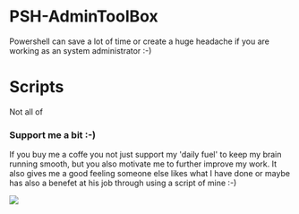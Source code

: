 # PSH-AdminToolBox
Powershell can save a lot of time or create a huge headache if you are working as an system administrator :-)

# Scripts
Not all of 

### Support me a bit :-)
If you buy me a coffe you not just support my 'daily fuel' to keep my brain running smooth, but you also motivate me to further improve my work. 
It also gives me a good feeling someone else likes what I have done or maybe has also a benefet at his job through using a script of mine :-)

<a href="https://www.buymeacoffee.com/Wapiya"><img src="https://img.buymeacoffee.com/button-api/?text=Buy me a coffee&emoji=&slug=Wapiya&button_colour=BD5FFF&font_colour=ffffff&font_family=Cookie&outline_colour=000000&coffee_colour=FFDD00"></a>
